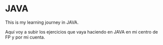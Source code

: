 # JAVA
This is my learning journey in JAVA.

Aquí voy a subir los ejercicios que vaya haciendo en JAVA en mi centro de FP y por mi cuenta.
